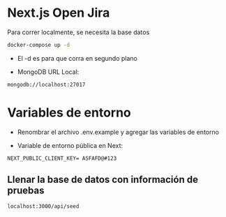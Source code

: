 
# Next.js Open Jira
Para correr localmente, se necesita la base datos

```bash
docker-compose up -d
```

* El -d es para que corra en segundo plano

* MongoDB URL Local:
```bash
mongodb://localhost:27017
```

# Variables de entorno

* Renombrar el archivo .env.example y agregar las variables de entorno

* Variable de entorno pública en Next:
```JSX
NEXT_PUBLIC_CLIENT_KEY= ASFAFD@#123
```

## Llenar la base de datos con información de pruebas
```bash
localhost:3000/api/seed
```